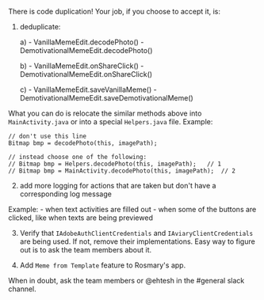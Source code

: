 There is code duplication! Your job, if you choose to accept it, is:

1. deduplicate:

	a) 	- VanillaMemeEdit.decodePhoto()
		- DemotivationalMemeEdit.decodePhoto()

	b) 	- VanillaMemeEdit.onShareClick()
		- DemotivationalMemeEdit.onShareClick()

    c) 	- VanillaMemeEdit.saveVanillaMeme()
    	- DemotivationalMemeEdit.saveDemotivationalMeme()

What you can do is relocate the similar methods above into `MainActivity.java` or into a special `Helpers.java` file.
Example:

	// don't use this line
	Bitmap bmp = decodePhoto(this, imagePath);

	// instead choose one of the following:
    // Bitmap bmp = Helpers.decodePhoto(this, imagePath);	// 1
    // Bitmap bmp = MainActivity.decodePhoto(this, imagePath);	// 2

2. add more logging for actions that are taken but don't have a corresponding log message

Example:
	- when text activities are filled out
	- when some of the buttons are clicked, like when texts are being previewed

3. Verify that `IAdobeAuthClientCredentials` and `IAviaryClientCredentials` are being used. If not, remove their implementations. Easy way to figure out is to ask the team members about it.

4. Add `Meme from Template` feature to Rosmary's app.


When in doubt, ask the team members or @ehtesh in the #general slack channel.